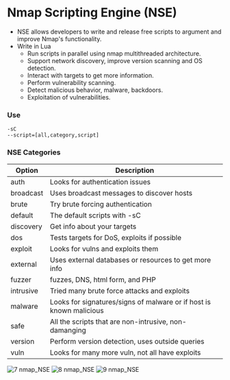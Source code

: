 # Nmap Scripting Engine (NSE)

* NSE allows developers to write and release free scripts to argument and improve Nmap's functionality.
* Write in Lua
    - Run scripts in parallel using nmap multithreaded architecture.
    - Support network discovery, improve version scanning and OS detection.
    - Interact with targets to get more information.
    - Perform vulnerability scanning.
    - Detect malicious behavior, malware, backdoors.
    - Exploitation of vulnerabilities.


### Use

```
-sC
--script=[all,category,script]
```

### NSE Categories

| Option | Description |
| -------| ------------| 
| auth | Looks for authentication issues |
| broadcast | Uses broadcast messages to discover hosts |
| brute | Try brute forcing authentication  |
| default | The default scripts with -sC |
| discovery | Get info about your targets |
| dos | Tests targets for DoS, exploits if possible | 
| exploit | Looks for vulns and exploits them |
| external | Uses external databases or resources to get more info |
| fuzzer | fuzzes, DNS, html form, and PHP |
| intrusive | Tried many brute force attacks and exploits |
| malware | Looks for signatures/signs of malware or if host is known malicious |
| safe | All the scripts that are non-intrusive, non-damanging |
| version | Perform version detection, uses outside queries |
| vuln | Looks for many more vuln, not all have exploits |

![7  nmap_NSE](https://github.com/user-attachments/assets/8fc6b01b-5d15-4586-a089-a69bcad02fbd)
![8  nmap_NSE](https://github.com/user-attachments/assets/e2be0b20-17ef-4c07-99b3-64dad14fdf0c)
![9  nmap_NSE](https://github.com/user-attachments/assets/7e2fdfc5-a1e8-4efe-a618-75400b5f8a2f)
